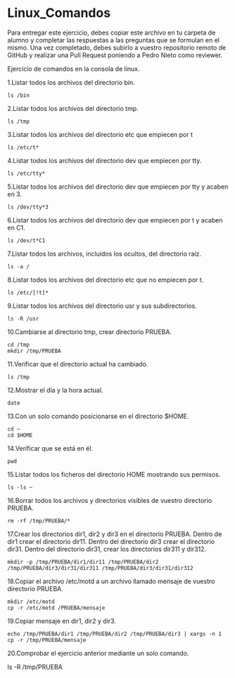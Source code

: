 # Linux_Comandos

Para entregar este ejercicio, debes copiar este archivo en tu carpeta de alumno y completar las respuestas a las preguntas que se formulan en el mismo.
Una vez completado, debes subirlo a vuestro repositorio remoto de GitHub y realizar una Pull Request poniendo a Pedro Nieto como reviewer.


Ejercicio de comandos en la consola de linux.

  1.Listar todos los archivos del directorio bin.

    ls /bin
    
  2.Listar todos los archivos del directorio tmp.
   
    ls /tmp
    
  3.Listar todos los archivos del directorio etc que empiecen por t 
    
    ls /etc/t*
  
  4.Listar todos los archivos del directorio dev que empiecen por tty.
    
    ls /etc/tty*
    
  5.Listar todos los archivos del directorio dev que empiecen por tty y acaben en 3.
    
    ls /dev/tty*3
    
  6.Listar todos los archivos del directorio dev que empiecen por t y acaben en C1.
    
    ls /dev/t*C1

  7.Listar todos los archivos, incluidos los ocultos, del directorio raíz.
    
    ls -a /
    
  8.Listar todos los archivos del directorio etc que no empiecen por t.
    
    ls /etc/[!t]*

  9.Listar todos los archivos del directorio usr y sus subdirectorios.
    
    ls -R /usr

  10.Cambiarse al directorio tmp, crear directorio PRUEBA.
    
    cd /tmp
    mkdir /tmp/PRUEBA

  11.Verificar que el directorio actual ha cambiado.
    
    ls /tmp

  12.Mostrar el día y la hora actual.
    
    date

  13.Con un solo comando posicionarse en el directorio $HOME.
    
    cd ~
    cd $HOME
 
  14.Verificar que se está en él.
    
    pwd

  15.Listar todos los ficheros del directorio HOME mostrando sus permisos.
    
    ls -ls ~

  16.Borrar todos los archivos y directorios visibles de vuestro directorio PRUEBA.
    
    rm -rf /tmp/PRUEBA/*
    
  17.Crear los directorios dir1, dir2 y dir3 en el directorio PRUEBA. Dentro de dir1 crear el directorio dir11. Dentro del directorio 
  dir3 crear el directorio dir31. Dentro del directorio dir31, crear los directorios dir311 y dir312.
    
    mkdir -p /tmp/PRUEBA/dir1/dir11 /tmp/PRUEBA/dir2 /tmp/PRUEBA/dir3/dir31/dir311 /tmp/PRUEBA/dir3/dir31/dir312 
    
  18.Copiar el archivo /etc/motd a un archivo llamado mensaje de vuestro directorio PRUEBA.
    
    mkdir /etc/motd
    cp -r /etc/motd /PRUEBA/mensaje

  19.Copiar mensaje en dir1, dir2 y dir3.
    
    echo /tmp/PRUEBA/dir1 /tmp/PRUEBA/dir2 /tmp/PRUEBA/dir3 | xargs -n 1 cp -r /tmp/PRUEBA/mensaje

    
  20.Comprobar el ejercicio anterior mediante un solo comando.

  ls -R /tmp/PRUEBA